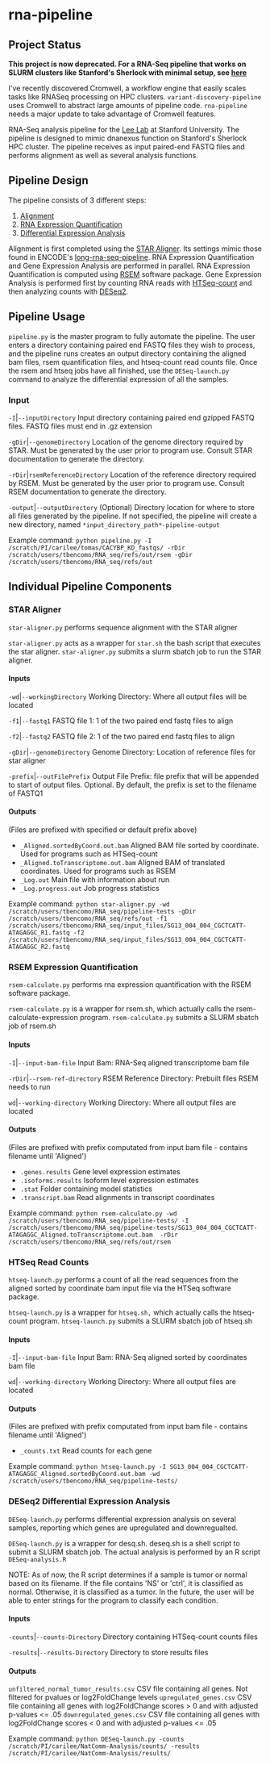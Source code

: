 # rna-pipeline
## Project Status
**This project is now deprecated. For a RNA-Seq pipeline that works on SLURM clusters like Stanford's Sherlock with minimal setup, see [here](https://github.com/tjbencomo/bulk-rnaseq)**

I've recently discovered Cromwell, a workflow engine that easily scales tasks like RNASeq processing on HPC clusters. `variant-discovery-pipeline` uses Cromwell to abstract large amounts of pipeline code. `rna-pipeline` needs a major update to take advantage of Cromwell features.

RNA-Seq analysis pipeline for the [Lee Lab](http://leelab.stanford.edu/) at Stanford University. The pipeline is designed to mimic dnanexus function on Stanford's Sherlock HPC cluster. The pipeline receives as input paired-end FASTQ files and performs alignment as well as several analysis functions.

## Pipeline Design
The pipeline consists of 3 different steps:
1. [Alignment](https://github.com/tjbencomo/rna-pipeline/blob/master/README.md#star-aligner)
2. [RNA Expression Quantification](https://github.com/tjbencomo/rna-pipeline/blob/master/README.md#rsem-expression-quantification)
3. [Differential Expression Analysis](https://github.com/tjbencomo/rna-pipeline/blob/master/README.md#deseq2-differential-expression-analysis)

Alignment is first completed using the [STAR Aligner](https://github.com/alexdobin/STAR). Its settings mimic those found in ENCODE's [long-rna-seq-pipeline](https://github.com/ENCODE-DCC/long-rna-seq-pipeline/blob/f9ff54ddf1d955382a1f0aa50b55c8627702f6e1/dnanexus/align-star-pe/resources/usr/bin/lrna_align_star_pe.sh). RNA Expression Quantification and Gene Expression Analysis are performed in parallel. RNA Expression Quantification is computed using [RSEM](https://github.com/deweylab/RSEM) software package. Gene Expression Analysis is performed first by counting RNA reads with [HTSeq-count](http://htseq.readthedocs.io/en/master/count.html) and then analyzing counts with [DESeq2](https://bioconductor.org/packages/release/bioc/html/DESeq2.html). 

## Pipeline Usage
`pipeline.py` is the master program to fully automate the pipeline. The user enters a directory containing paired end FASTQ files they wish to process, and the pipeline runs creates an output directory containing the aligned bam files, rsem quantification files, and htseq-count read counts file. Once the rsem and htseq jobs have all finished, use the `DESeq-launch.py` command to analyze the differential expression of all the samples.

### Input
`-I`|`--inputDirectory` Input directory containing paired end gzipped FASTQ files. FASTQ files must end in .gz extension

`-gDir`|`--genomeDirectory` Location of the genome directory required by STAR. Must be generated by the user prior to program use. Consult STAR documentation to generate the directory.

`-rDir`|`rsemReferenceDirectory` Location of the reference directory required by RSEM. Must be generated by the user prior to program use. Consult RSEM documentation to generate the directory.

`-output`|`--outputDirectory` (Optional) Directory location for where to store all files generated by the pipeline. If not specified, the pipeline will create a new directory, named `*input_directory_path*-pipeline-output`

Example command:
`python pipeline.py -I /scratch/PI/carilee/tomas/CACYBP_KD_fastqs/ -rDir /scratch/users/tbencomo/RNA_seq/refs/out/rsem -gDir /scratch/users/tbencomo/RNA_seq/refs/out`

## Individual Pipeline Components
### STAR Aligner
`star-aligner.py` performs sequence alignment with the STAR aligner

`star-aligner.py` acts as a wrapper for `star.sh` the bash script that executes the star aligner. `star-aligner.py` submits a slurm sbatch job to run the STAR aligner.

#### Inputs

`-wd`|`--workingDirectory` Working Directory: Where all output files will be located

`-f1`|`--fastq1` FASTQ file 1: 1 of the two paired end fastq files to align

`-f2`|`--fastq2` FASTQ file 2: 1 of the two paired end fastq files to align

`-gDir`|`--genomeDirectory` Genome Directory: Location of reference files for star aligner

`-prefix`|`--outFilePrefix` Output File Prefix: file prefix that will be appended to start of output files. Optional. By default, the prefix is set to the filename of FASTQ1

#### Outputs

(Files are prefixed with specified or default prefix above)

* `_Aligned.sortedByCoord.out.bam` Aligned BAM file sorted by coordinate. Used for programs such as HTSeq-count
* `_Aligned.toTranscriptome.out.bam` Aligned BAM of translated coordinates. Used for programs such as RSEM
* `_Log.out` Main file with information about run
* `_Log.progress.out` Job progress statistics

Example command:
`python star-aligner.py -wd /scratch/users/tbencomo/RNA_seq/pipeline-tests -gDir /scratch/users/tbencomo/RNA_seq/refs/out -f1 /scratch/users/tbencomo/RNA_seq/input_files/SG13_004_004_CGCTCATT-ATAGAGGC_R1.fastq -f2 /scratch/users/tbencomo/RNA_seq/input_files/SG13_004_004_CGCTCATT-ATAGAGGC_R2.fastq`

### RSEM Expression Quantification
`rsem-calculate.py` performs rna expression quantification with the RSEM software package. 

`rsem-calculate.py` is a wrapper for rsem.sh, which actually calls the rsem-calculate-expression program. `rsem-calculate.py` submits a SLURM sbatch job of rsem.sh

#### Inputs

`-I`|`--input-bam-file` Input Bam: RNA-Seq aligned transcriptome bam file

`-rDir`|`--rsem-ref-directory` RSEM Reference Directory: Prebuilt files RSEM needs to run

`wd`|`--working-directory` Working Directory: Where all output files are located 

#### Outputs

(Files are prefixed with prefix computated from input bam file - contains filename until 'Aligned')

* `.genes.results` Gene level expression estimates
* `.isoforms.results` Isoform level expression estimates
* `.stat` Folder containing model statistics
* `.transcript.bam` Read alignments in transcript coordinates

Example command: 
`python rsem-calculate.py -wd /scratch/users/tbencomo/RNA_seq/pipeline-tests/ -I /scratch/users/tbencomo/RNA_seq/pipeline-tests/SG13_004_004_CGCTCATT-ATAGAGGC_Aligned.toTranscriptome.out.bam  -rDir /scratch/users/tbencomo/RNA_seq/refs/out/rsem`

### HTSeq Read Counts
`htseq-launch.py` performs a count of all the read sequences from the aligned sorted by coordinate bam input file via the HTSeq software package. 

`htseq-launch.py` is a wrapper for `htseq.sh,` which actually calls the htseq-count program. `htseq-launch.py` submits a SLURM sbatch job of htseq.sh

#### Inputs

`-I`|`--input-bam-file` Input Bam: RNA-Seq aligned sorted by coordinates bam file

`wd`|`--working-directory` Working Directory: Where all output files are located 

#### Outputs

(Files are prefixed with prefix computated from input bam file - contains filename until 'Aligned')


* `_counts.txt` Read counts for each gene

Example command: 
`python htseq-launch.py -I SG13_004_004_CGCTCATT-ATAGAGGC_Aligned.sortedByCoord.out.bam -wd /scratch/users/tbencomo/RNA_seq/pipeline-tests/`

### DESeq2 Differential Expression Analysis
`DESeq-launch.py` performs differential expression analysis on several samples, reporting which genes are upregulated and downregualted. 

`DESeq-launch.py` is a wrapper for desq.sh. deseq.sh is a shell script to submit a SLURM sbatch job. The actual analysis is performed by an R script `DESeq-analysis.R`

NOTE: As of now, the R script determines if a sample is tumor or normal based on its filename. If the file contains 'NS' or 'ctrl', it is classified as normal. Otherwise, it is classified as a tumor. In the future, the user will be able to enter strings for the program to classify each condition.
#### Inputs

`-counts`|`--counts-Directory` Directory containing HTSeq-count counts files

`-results`|`--results-Directory` Directory to store results files

#### Outputs

`unfiltered_normal_tumor_results.csv` CSV file containing all genes. Not filtered for pvalues or log2FoldChange levels
`upregulated_genes.csv` CSV file containing all genes with log2FoldChange scores > 0 and with adjusted p-values <= .05
`downregulated_genes.csv` CSV file containing all genes with log2FoldChange scores < 0 and with adjusted p-values <= .05

Example command:
`python DESeq-launch.py -counts /scratch/PI/carilee/NatComm-Analysis/counts/ -results /scratch/PI/carilee/NatComm-Analysis/results/`

